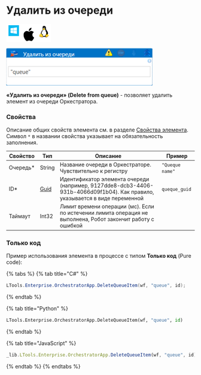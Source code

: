 # Удалить из очереди

![](<../../../../.gitbook/assets/image (100) (1) (1) (1) (1) (1) (1) (1) (1) (8).png>)

![](<../../../../.gitbook/assets/удалить из очереди.png>)

**«Удалить из очереди» (Delete from queue)** - позволяет удалить элемент из очереди Оркестратора.

### Свойства
Описание общих свойств элемента см. в разделе [Свойства элемента](https://docs.primo-rpa.ru/primo-rpa/primo-studio/process/elements#svoistva-elementa).\
Символ `*` в названии свойства указывает на обязательность заполнения.

| Свойство  | Тип                                                                          | Описание                                                                                                           | Пример       |
| --------- | ---------------------------------------------------------------------------- | ------------------------------------------------------------------------------------------------------------------ | ------------ |
| Очередь\* | String                                                                       | Название очереди в Оркестраторе. Чувствительно к регистру                                                          | `"Queque name"`|
| ID\*      | [Guid](https://docs.microsoft.com/ru-ru/dotnet/api/system.guid?view=net-6.0) | Идентификатор элемента очереди (например, 9127dde8-dcb3-4406-931b-4066d09f1b04). Как правило, указывается в виде переменной  | `queque_guid` |
| Таймаут   | Int32                                                                        | Лимит времени операции (мс). Если по истечении лимита операция не выполнена, Робот закончит работу с ошибкой                 |               |

### Только код
Пример использования элемента в процессе с типом **Только код** (Pure code):

{% tabs %}
{% tab title="C#" %}
```csharp
LTools.Enterprise.OrchestratorApp.DeleteQueueItem(wf, "queue", id);
```
{% endtab %}

{% tab title="Python" %}
```python
LTools.Enterprise.OrchestratorApp.DeleteQueueItem(wf, "queue", id)
```
{% endtab %}

{% tab title="JavaScript" %}
```javascript
_lib.LTools.Enterprise.OrchestratorApp.DeleteQueueItem(wf, "queue", id);
```
{% endtab %}
{% endtabs %}
